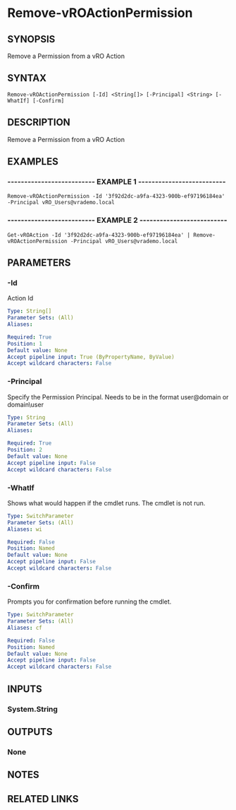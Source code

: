 # Remove-vROActionPermission

## SYNOPSIS
Remove a Permission from a vRO Action

## SYNTAX

```
Remove-vROActionPermission [-Id] <String[]> [-Principal] <String> [-WhatIf] [-Confirm]
```

## DESCRIPTION
Remove a Permission from a vRO Action

## EXAMPLES

### -------------------------- EXAMPLE 1 --------------------------
```
Remove-vROActionPermission -Id '3f92d2dc-a9fa-4323-900b-ef97196184ea' -Principal vRO_Users@vrademo.local
```

### -------------------------- EXAMPLE 2 --------------------------
```
Get-vROAction -Id '3f92d2dc-a9fa-4323-900b-ef97196184ea' | Remove-vROActionPermission -Principal vRO_Users@vrademo.local
```

## PARAMETERS

### -Id
Action Id

```yaml
Type: String[]
Parameter Sets: (All)
Aliases: 

Required: True
Position: 1
Default value: None
Accept pipeline input: True (ByPropertyName, ByValue)
Accept wildcard characters: False
```

### -Principal
Specify the Permission Principal.
Needs to be in the format user@domain or domain\user

```yaml
Type: String
Parameter Sets: (All)
Aliases: 

Required: True
Position: 2
Default value: None
Accept pipeline input: False
Accept wildcard characters: False
```

### -WhatIf
Shows what would happen if the cmdlet runs.
The cmdlet is not run.

```yaml
Type: SwitchParameter
Parameter Sets: (All)
Aliases: wi

Required: False
Position: Named
Default value: None
Accept pipeline input: False
Accept wildcard characters: False
```

### -Confirm
Prompts you for confirmation before running the cmdlet.

```yaml
Type: SwitchParameter
Parameter Sets: (All)
Aliases: cf

Required: False
Position: Named
Default value: None
Accept pipeline input: False
Accept wildcard characters: False
```

## INPUTS

### System.String

## OUTPUTS

### None

## NOTES

## RELATED LINKS

